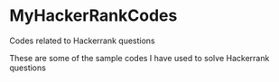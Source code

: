 # MyHackerRankCodes
Codes related to Hackerrank questions

These are some of the sample codes I have used to solve Hackerrank questions
